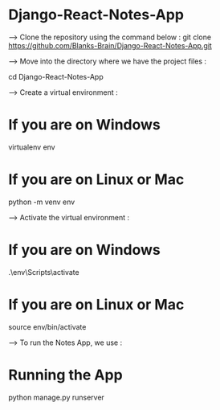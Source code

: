 # Django-React-Notes-App
--> Clone the repository using the command below :
git clone https://github.com/Blanks-Brain/Django-React-Notes-App.git

--> Move into the directory where we have the project files :

cd Django-React-Notes-App


--> Create a virtual environment :

# If you are on Windows
virtualenv env
# If you are on Linux or Mac
python -m venv env

--> Activate the virtual environment :

# If you are on Windows
.\env\Scripts\activate
# If you are on Linux or Mac
source env/bin/activate

--> To run the Notes App, we use :

# Running the App
python manage.py runserver